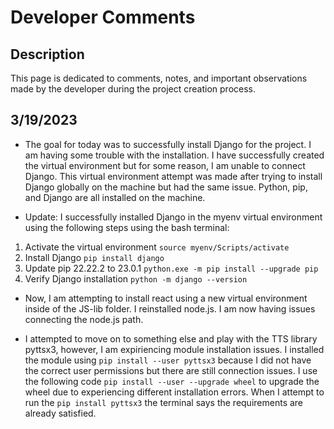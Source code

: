 # Developer Comments
## Description
This page is dedicated to comments, notes, and important observations made by the developer during the project creation process.

## 3/19/2023
- The goal for today was to successfully install Django for the project. I am having some trouble with the installation. I have successfully created the virtual environment but for some reason, I am unable to connect Django. This virtual environment attempt was made after trying to install Django globally on the machine but had the same issue. Python, pip, and Django are all installed on the machine.

- Update: I successfully installed Django in the myenv virtual environment using the following steps using the bash terminal: 
1. Activate the virtual environment
```source myenv/Scripts/activate```
2. Install Django
```pip install django```
3. Update pip 22.22.2 to 23.0.1
```python.exe -m pip install --upgrade pip```
4. Verify Django installation
```python -m django --version```

- Now, I am attempting to install react using a new virtual environment inside of the JS-lib folder. I reinstalled node.js. I am now having issues connecting the node.js path.

- I attempted to move on to something else and play with the TTS library pyttsx3, however, I am expiriencing module installation issues. I installed the module using ```pip install --user pyttsx3``` because I did not have the correct user permissions but there are still connection issues. I use the following code ```pip install --user --upgrade wheel``` to upgrade the wheel due to experiencing different installation errors. When I attempt to run the ```pip install pyttsx3``` the terminal says the requirements are already satisfied.